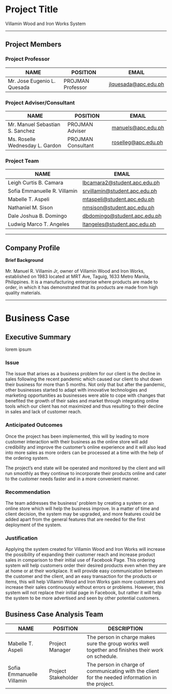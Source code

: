# Project Title
Villamin Wood and Iron Works System

***
## Project Members
### Project Professor

NAME | POSITION | EMAIL
-- | -- | --
Mr. Jose Eugenio L. Quesada | PROJMAN Professor | jlquesada@apc.edu.ph

### Project Adviser/Consultant
NAME | POSITION | EMAIL
-- | -- | --
Mr. Manuel Sebastian S. Sanchez | PROJMAN Adviser | manuels@apc.edu.ph
Ms. Roselle Wednesday L. Gardon | PROJMAN Consultant | roselleg@apc.edu.ph

### Project Team
NAME | EMAIL
-- | -- 
Leigh Curtis B. Camara | lbcamara2@student.apc.edu.ph
Sofia Emmanuelle R. Villamin | srvillamin@student.apc.edu.ph
Mabelle T. Aspeli | mtaspeli@student.apc.edu.ph
Nathaniel M. Sison | nmsison@student.apc.edu.ph
Dale Joshua B. Domingo | dbdomingo@student.apc.edu.ph
Ludwig Marco T. Angeles | ltangeles@student.apc.edu.ph

***
## Company Profile
**Brief Background**<br><br>
Mr. Manuel R. Villamin Jr, owner of Villamin Wood and Iron Works, established on 1983 located at MRT Ave, Taguig, 1633 Metro Manila, Philippines. It is a manufacturing enterprise where products are made to order, in which it has demonstrated that its products are made from high quality materials.

***
# Business Case
## Executive Summary
lorem ipsum

### Issue
The issue that arises as a business problem for our client is the decline in sales following the recent pandemic which caused our client to shut down their business for more than 5 months. Not only that but after the pandemic, other businesses started to adapt with innovative technologies and marketing opportunities as businesses were able to cope with changes that benefited the growth of their sales and market through integrating online tools which our client has not maximized and thus resulting to their decline in sales and lack of customer reach.

### Anticipated Outcomes
Once the project has been implemented, this will by leading to more customer interaction with their business as the online store will add credibility and improve the customer’s online experience and it will also lead into more sales as more orders can be processed at a time with the help of the ordering system. 

The project’s end state will be operated and monitored by the client and will run smoothly as they continue to incorporate their products online and cater to the customer needs faster and in a more convenient manner.

### Recommendation
The team addresses the business’ problem by creating a system or an online store which will help the business improve. In a matter of time and client decision, the system may be upgraded, and more features could be added apart from the general features that are needed for the first deployment of the system.

### Justification
Applying the system created for Villamin Wood and Iron Works will increase the possibility of expanding their customer reach and increase product sales in comparison to their initial use of Facebook Page. This ordering system will help customers order their desired products even when they are at home or at their workplace. It will provide easy communication between the customer and the client, and an easy transaction for the products or items, this will help Villamin Wood and Iron Works gain more customers and increase their sales continuously without errors or problems. However, this system will not replace their initial page in Facebook, but rather it will help the system to be more advertised and seen by other potential customers.

## Business Case Analysis Team
NAME | POSITION | DESCRIPTION
-- | -- | --
Mabelle T. Aspeli | Project Manager | The person in charge makes sure the group works well together and finishes their work on schedule.
Sofia Emmanuelle Villamin | Project Stakeholder | The person in charge of communicating with the client for the needed information in the project.